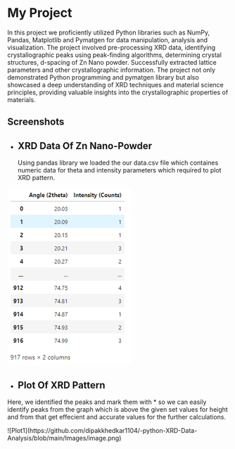# My Project

 <p> In this project we proficiently utilized Python libraries such as NumPy, Pandas, Matplotlib and Pymatgen for data
manipulation, analysis and visualization. The project involved pre-processing XRD data, identifying
crystallographic peaks using peak-finding algorithms, determining crystal structures, d-spacing of Zn Nano powder.
Successfully extracted lattice parameters and other crystallographic information. The project not only demonstrated
Python programming and pymatgen library but also showcased a deep understanding of XRD techniques and
material science principles, providing valuable insights into the crystallographic properties of materials.</p>

## Screenshots
- ## XRD Data Of Zn Nano-Powder
  <p>Using pandas library we loaded the our data.csv file which containes numeric data for theta and intensity parameters which required to plot XRD pattern.</p>
  
![DATA](https://github.com/dipakkhedkar1104/-python-XRD-Data-Analysis/blob/main/image.png)

- ## Plot Of XRD Pattern
 <p> Here, we identified the peaks and mark them with * so we can easily identify peaks from the graph which is above the given set values for height and from that get effecient and accurate values for the further calculations.</p>
![Plot1](https://github.com/dipakkhedkar1104/-python-XRD-Data-Analysis/blob/main/Images/image.png)
